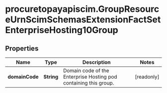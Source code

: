 # procuretopayapiscim.GroupResourceUrnScimSchemasExtensionFactSetEnterpriseHosting10Group

## Properties

Name | Type | Description | Notes
------------ | ------------- | ------------- | -------------
**domainCode** | **String** | Domain code of the Enterprise Hosting pod containing this group. | [readonly] 


